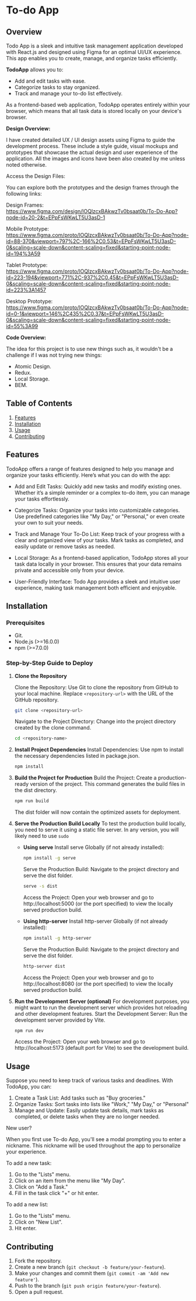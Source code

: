 # To-do App

## Overview

Todo App is a sleek and intuitive task management application developed with React.js and designed using Figma for an optimal UI/UX experience. This app enables you to create, manage, and organize tasks efficiently.

**TodoApp** allows you to:

-  Add and edit tasks with ease.
-  Categorize tasks to stay organized.
-  Track and manage your to-do list effectively.

As a frontend-based web application, TodoApp operates entirely within your browser, which means that all task data is stored locally on your device's browser.

**Design Overview:**

I have created detailed UX / UI design assets using Figma to guide the development process. These include a style guide, visual mockups and prototypes that showcase the actual design and user experience of the application. All the images and icons have been also created by me unless noted otherwise.

Access the Design Files:

You can explore both the prototypes and the design frames through the following links:

Design Frames:
https://www.figma.com/design/lOQlzcxBAkwzTv0bsaat0b/To-Do-App?node-id=20-2&t=EPpFsWKwLT5U3asD-1

Mobile Prototype:
https://www.figma.com/proto/lOQlzcxBAkwzTv0bsaat0b/To-Do-App?node-id=88-370&viewport=797%2C-166%2C0.53&t=EPpFsWKwLT5U3asD-0&scaling=scale-down&content-scaling=fixed&starting-point-node-id=194%3A59

Tablet Prototype:
https://www.figma.com/proto/lOQlzcxBAkwzTv0bsaat0b/To-Do-App?node-id=223-194&viewport=771%2C-937%2C0.45&t=EPpFsWKwLT5U3asD-0&scaling=scale-down&content-scaling=fixed&starting-point-node-id=223%3A1457

Desktop Prototype:
https://www.figma.com/proto/lOQlzcxBAkwzTv0bsaat0b/To-Do-App?node-id=0-1&viewport=146%2C435%2C0.37&t=EPpFsWKwLT5U3asD-0&scaling=scale-down&content-scaling=fixed&starting-point-node-id=55%3A99

**Code Overview:**

The idea for this project is to use new things such as, it wouldn't be a challenge if I was not trying new things:

-  Atomic Design.
-  Redux.
-  Local Storage.
-  BEM.

## Table of Contents

1. [Features](#features)
2. [Installation](#installation)
3. [Usage](#usage)
4. [Contributing](#contributing)

## Features

TodoApp offers a range of features designed to help you manage and organize your tasks efficiently. Here’s what you can do with the app:

-  Add and Edit Tasks: Quickly add new tasks and modify existing ones. Whether it’s a simple reminder or a complex to-do item, you can manage your tasks effortlessly.

-  Categorize Tasks: Organize your tasks into customizable categories. Use predefined categories like "My Day," or "Personal," or even create your own to suit your needs.

-  Track and Manage Your To-Do List: Keep track of your progress with a clear and organized view of your tasks. Mark tasks as completed, and easily update or remove tasks as needed.

-  Local Storage: As a frontend-based application, TodoApp stores all your task data locally in your browser. This ensures that your data remains private and accessible only from your device.

-  User-Friendly Interface: Todo App provides a sleek and intuitive user experience, making task management both efficient and enjoyable.

## Installation

### Prerequisites

-  Git.
-  Node.js (>=16.0.0)
-  npm (>=7.0.0)

### Step-by-Step Guide to Deploy

1. **Clone the Repository**

   Clone the Repository:
   Use Git to clone the repository from GitHub to your local machine. Replace `<repository-url>` with the URL of the GitHub repository.

   ```bash
   git clone <repository-url>
   ```

   Navigate to the Project Directory:
   Change into the project directory created by the clone command.

   ```bash
   cd <repository-name>
   ```

2. **Install Project Dependencies**
   Install Dependencies:
   Use npm to install the necessary dependencies listed in package.json.
   ```bash
   npm install
   ```
3. **Build the Project for Production**
   Build the Project:
   Create a production-ready version of the project. This command generates the build files in the dist directory.

   ```bash
   npm run build
   ```

   The dist folder will now contain the optimized assets for deployment.

4. **Serve the Production Build Locally**
   To test the production build locally, you need to serve it using a static file server.
   In any version, you will likely need to use `sudo`

   -  **Using serve**
      Install serve Globally (if not already installed):

      ```bash
      npm install -g serve
      ```

      Serve the Production Build:
      Navigate to the project directory and serve the dist folder.

      ```bash
      serve -s dist
      ```

      Access the Project:
      Open your web browser and go to http://localhost:5000 (or the port specified) to view the locally served production build.

   -  **Using http-server**
      Install http-server Globally (if not already installed):

      ```bash
      npm install -g http-server
      ```

      Serve the Production Build:
      Navigate to the project directory and serve the dist folder.

      ```bash
      http-server dist
      ```

      Access the Project:
      Open your web browser and go to http://localhost:8080 (or the port specified) to view the locally served production build.

5. **Run the Development Server (optional)**
   For development purposes, you might want to run the development server which provides hot reloading and other development features.
   Start the Development Server:
   Run the development server provided by Vite.
   ```bash
   npm run dev
   ```
   Access the Project:
   Open your web browser and go to http://localhost:5173 (default port for Vite) to see the development build.

## Usage

Suppose you need to keep track of various tasks and deadlines. With TodoApp, you can:

1. Create a Task List: Add tasks such as "Buy groceries."
2. Organize Tasks: Sort tasks into lists like "Work," "My Day," or "Personal"
3. Manage and Update: Easily update task details, mark tasks as completed, or delete tasks when they are no longer needed.

New user?

When you first use To-do App, you'll see a modal prompting you to enter a nickname. This nickname will be used throughout the app to personalize your experience.

To add a new task:

1. Go to the "Lists" menu.
2. Click on an item from the menu like "My Day".
3. Click on "Add a Task."
4. Fill in the task click "+" or hit enter.

To add a new list:

1. Go to the "Lists" menu.
2. Click on "New List".
3. Hit enter.

## Contributing

1. Fork the repository.
2. Create a new branch (`git checkout -b feature/your-feature`).
3. Make your changes and commit them (`git commit -am 'Add new feature'`).
4. Push to the branch (`git push origin feature/your-feature`).
5. Open a pull request.
